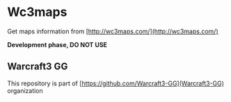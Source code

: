 # Wc3maps

Get maps information from [http://wc3maps.com/](http://wc3maps.com/)

<b>Development phase, DO NOT USE</b>

## Warcraft3 GG
This repository is part of [https://github.com/Warcraft3-GG](Warcraft3-GG) organization
